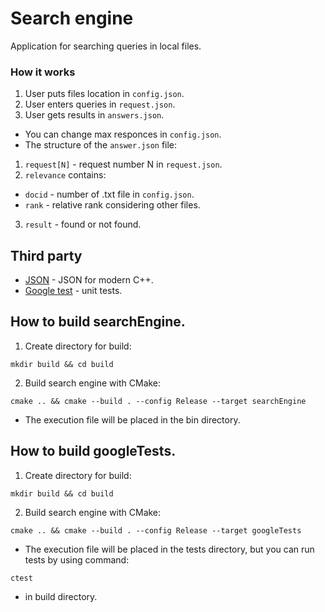 # Search engine

Application for searching queries in local files.

### How it works
1. User puts files location in `config.json`.
2. User enters queries in `request.json`.
3. User gets results in `answers.json`.

- You can change max responces in `config.json`.
- The structure of the `answer.json` file:
1. `request[N]` - request number N in `request.json`.
2. `relevance` contains:
- `docid` - number of .txt file in `config.json`.
- `rank` - relative rank considering other files.
3. `result` - found or not found.

## Third party
- [JSON](https://github.com/nlohmann/json) - JSON for modern C++.
- [Google test](https://github.com/google/googletest) - unit tests.

## How to build searchEngine.
1. Create directory for build:
```
mkdir build && cd build
```
2. Build search engine with CMake:
```
cmake .. && cmake --build . --config Release --target searchEngine
```
- The execution file will be placed in the bin directory.
## How to build googleTests.
1. Create directory for build:
```
mkdir build && cd build
```
2. Build search engine with CMake:
```
cmake .. && cmake --build . --config Release --target googleTests
```
- The execution file will be placed in the tests directory, but you can run tests by using command:
```
ctest
```
- in build directory.